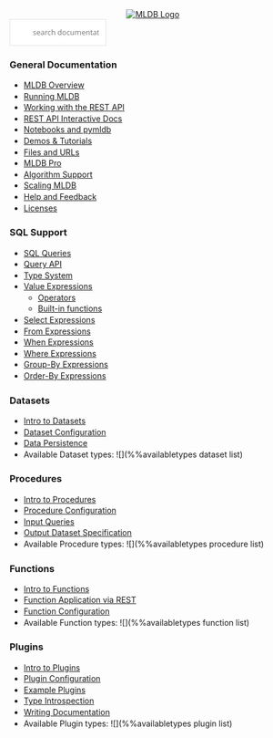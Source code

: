 
<script>
$("body").css({margin: "20px"});
$.getJSON("{{HTTP_BASE_URL}}/resources/version.json", function(v){ $("#version").text("version "+v.version) });
</script>
<style>
p, li {
    line-height: 1.4;
}
ul {
    padding-left: 25px;
}
</style>

<base target="rh">
<div align="center">
<a href="{{HTTP_BASE_URL}}/" target="_top"><img src="{{HTTP_BASE_URL}}/resources/images/mldb_ipython_logo.png" alt="MLDB Logo" /></a>
<span id="version" style="font-size: 12px;"></span>
</div>

<form action="{{HTTP_BASE_URL}}/doc/search.html">
<input style="
     font: 13px/1.6 'open sans', sans-serif;
    color: #333;
    padding: 12px 12px 12px 40px;
    width: 170px;
    border: 1px solid #e2e2e2;
    border-radius: 0;
    -moz-appearance: none;
    -webkit-appearance: none;
     box-shadow: none; 
    outline: 0;
    margin: 0;
    background: #fff url('/resources/js/tipuesearch/img/search.png') no-repeat 15px 15px;
" placeholder="search documentation" name="q" autocomplete="off" required>
</form>

### General Documentation

* [MLDB Overview](Overview.md)
* [Running MLDB](Running.md)
* [Working with the REST API](WorkingWithRest.md)
* [REST API Interactive Docs](../rest.html)
* [Notebooks and pymldb](Notebooks.md)
* [Demos & Tutorials](Demos.md)
* [Files and URLs](Url.md)
* [MLDB Pro](ProPlugin.md)
* [Algorithm Support](Algorithms.md)
* [Scaling MLDB](Scaling.md)
* [Help and Feedback](help.md)
* [Licenses](licenses.md)

### SQL Support

* [SQL Queries](sql/Sql.md)
* [Query API](sql/QueryAPI.md)
* [Type System](sql/TypeSystem.md)
* [Value Expressions](sql/ValueExpression.md)
    * [Operators](sql/ValueExpression.md.html#operators)
    * [Built-in functions](sql/ValueExpression.md.html#builtinfunctions)
* [Select Expressions](sql/SelectExpression.md)
* [From Expressions](sql/FromExpression.md)
* [When Expressions](sql/WhenExpression.md)
* [Where Expressions](sql/WhereExpression.md)
* [Group-By Expressions](sql/GroupByExpression.md)
* [Order-By Expressions](sql/OrderByExpression.md)

### Datasets

* [Intro to Datasets](datasets/Datasets.md)
* [Dataset Configuration](datasets/DatasetConfig.md)
* [Data Persistence](datasets/Persistence.md)
* Available Dataset types: ![](%%availabletypes dataset list)

### Procedures

* [Intro to Procedures](procedures/Procedures.md)
* [Procedure Configuration](procedures/ProcedureConfig.md)
* [Input Queries](procedures/InputQuery.md)
* [Output Dataset Specification](procedures/OutputDatasetSpec.md)
* Available Procedure types: ![](%%availabletypes procedure list)

### Functions

* [Intro to Functions](functions/Functions.md)
* [Function Application via REST](functions/Application.md)
* [Function Configuration](functions/FunctionConfig.md)
* Available Function types: ![](%%availabletypes function list)

### Plugins

* [Intro to Plugins](plugins/Plugins.md)
* [Plugin Configuration](plugins/PluginConfig.md)
* [Example Plugins](plugins/ExamplePlugins.md)
* [Type Introspection](rest/Types.md)
* [Writing Documentation](DocumentationServing.md)
* Available Plugin types: ![](%%availabletypes plugin list)

